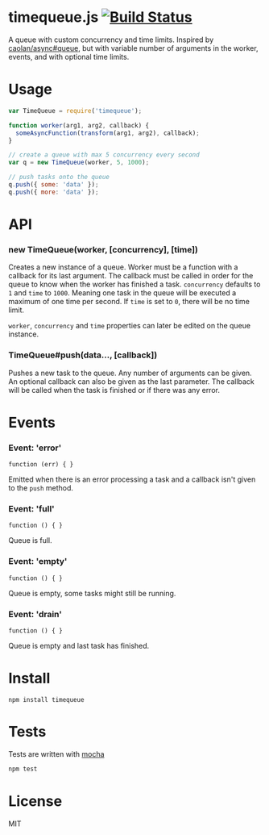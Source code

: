 # timequeue.js [![Build Status](https://secure.travis-ci.org/fent/timequeue.js.png)](http://travis-ci.org/fent/timequeue.js)

A queue with custom concurrency and time limits. Inspired by [caolan/async#queue](https://github.com/caolan/async#queue), but with variable number of arguments in the worker, events, and with optional time limits.


# Usage

```js
var TimeQueue = require('timequeue');

function worker(arg1, arg2, callback) {
  someAsyncFunction(transform(arg1, arg2), callback);
}

// create a queue with max 5 concurrency every second
var q = new TimeQueue(worker, 5, 1000);

// push tasks onto the queue
q.push({ some: 'data' });
q.push({ more: 'data' });
```


# API
### new TimeQueue(worker, [concurrency], [time])
Creates a new instance of a queue. Worker must be a function with a callback for its last argument. The callback must be called in order for the queue to know when the worker has finished a task. `concurrency` defaults to `1` and `time` to `1000`. Meaning one task in the queue will be executed a maximum of one time per second. If `time` is set to `0`, there will be no time limit.

`worker`, `concurrency` and `time` properties can later be edited on the queue instance.

### TimeQueue#push(data..., [callback])
Pushes a new task to the queue. Any number of arguments can be given. An optional callback can also be given as the last parameter. The callback will be called when the task is finished or if there was any error.

# Events

### Event: 'error'
`function (err) { }`

Emitted when there is an error processing a task and a callback isn't given to the `push` method.

### Event: 'full'
`function () { }`

Queue is full.

### Event: 'empty'
`function () { }`

Queue is empty, some tasks might still be running.

### Event: 'drain'
`function () { }`

Queue is empty and last task has finished.


# Install

    npm install timequeue


# Tests
Tests are written with [mocha](http://visionmedia.github.com/mocha/)

```bash
npm test
```

# License
MIT
